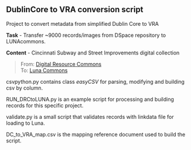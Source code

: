 DublinCore to VRA conversion script
-----------------------------------
Project to convert metadata from simplified Dublin Core to VRA  

**Task** - Transfer ~9000 records/images from DSpace repository to LUNAcommons.

**Content** - Cincinnati Subway and Street Improvements digital collection
>From: [Digital Resource Commons](http://drc.libraries.uc.edu/handle/2374.UC/702759)  
>To: [Luna Commons](http://digproj.libraries.uc.edu:8180/luna/servlet/univcincin~42~42)

csvpython.py contains class _easyCSV_ for parsing, modifying and building csv by column.

RUN_DRCtoLUNA.py is an example script for processing and building records for this specific project.

validate.py is a small script that validates records with linkdata file for loading to Luna.

DC_to_VRA_map.csv is the mapping reference document used to build the script.
